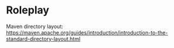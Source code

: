 # Roleplay

Maven directory layout:
https://maven.apache.org/guides/introduction/introduction-to-the-standard-directory-layout.html
